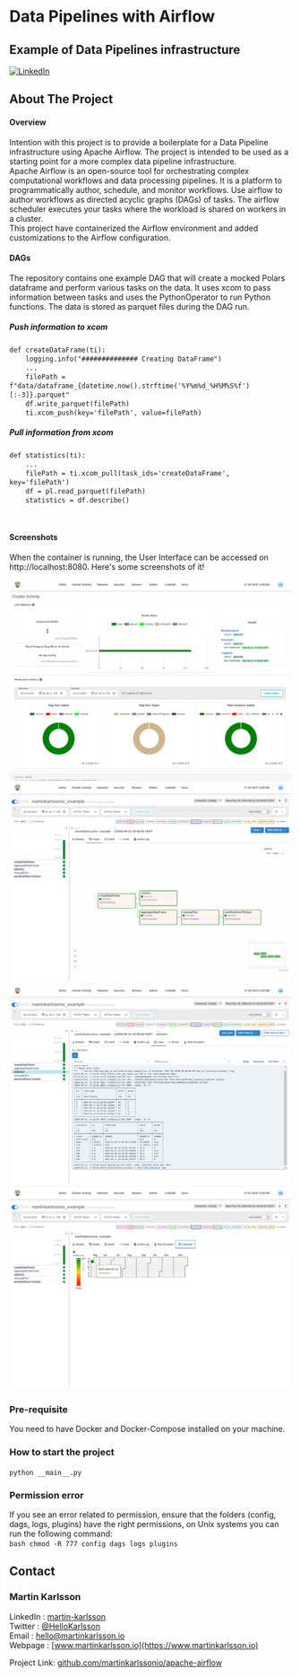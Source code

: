 # Data Pipelines with Airflow
## Example of Data Pipelines infrastructure

<!--
*** Written by Martin Karlsson
*** www.martinkarlsson.io
-->

[![LinkedIn][linkedin-shield]][linkedin-url]
<!-- ABOUT THE PROJECT -->
## About The Project
#### Overview
Intention with this project is to provide a boilerplate for a Data Pipeline infrastructure using Apache Airflow. The project is intended to be used as a starting point for a more complex data pipeline infrastructure.
<br>
Apache Airflow is an open-source tool for orchestrating complex computational workflows and data processing pipelines. It is a platform to programmatically author, schedule, and monitor workflows. Use airflow to author workflows as directed acyclic graphs (DAGs) of tasks. The airflow scheduler executes your tasks where the workload is shared on workers in a cluster.
<br>
This project have containerized the Airflow environment and added customizations to the Airflow configuration.
<br>

#### DAGs
The repository contains one example DAG that will create a mocked Polars dataframe and perform various tasks on the data.
It uses xcom to pass information between tasks and uses the PythonOperator to run Python functions. The data is stored as parquet files during the DAG run.
<br>


##### Push information to xcom
```
def createDataFrame(ti):
    logging.info("############## Creating DataFrame")
    ...
    filePath = f"data/dataframe_{datetime.now().strftime('%Y%m%d_%H%M%S%f')[:-3]}.parquet"
    df.write_parquet(filePath)
    ti.xcom_push(key='filePath', value=filePath)
```

##### Pull information from xcom
```
def statistics(ti):
    ...
    filePath = ti.xcom_pull(task_ids='createDataFrame', key='filePath')
    df = pl.read_parquet(filePath)
    statistics = df.describe()
```

<br>

#### Screenshots
When the container is running, the User Interface can be accessed on http://localhost:8080.
Here's some screenshots of it!<br>

<img src="images/screenshot1.png"/>
<img src="images/screenshot2.png"/>
<img src="images/screenshot3.png"/>
<img src="images/screenshot4.png"/>


### Pre-requisite
You need to have Docker and Docker-Compose installed on your machine.

### How to start the project
```python __main__.py```

### Permission error
If you see an error related to permission, ensure that the folders (config, dags, logs, plugins) have the right permissions, on Unix systems you can run the following command:<br>
```bash chmod -R 777 config dags logs plugins```

<!-- CONTACT -->

## Contact

### Martin Karlsson

LinkedIn : [martin-karlsson][linkedin-url] \
Twitter : [@HelloKarlsson](https://twitter.com/HelloKarlsson) \
Email : hello@martinkarlsson.io \
Webpage : [www.martinkarlsson.io](https://www.martinkarlsson.io)


Project Link: [github.com/martinkarlssonio/apache-airflow](https://github.com/martinkarlssonio/apache-airflow)


<!-- MARKDOWN LINKS & IMAGES -->
[linkedin-shield]: https://img.shields.io/badge/-LinkedIn-black.svg?style=for-the-badge&logo=linkedin&colorB=555
[linkedin-url]: https://linkedin.com/in/martin-karlsson

